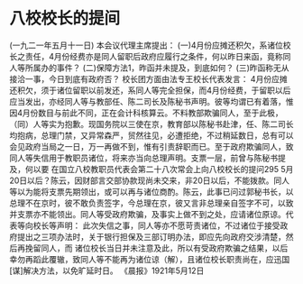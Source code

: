 # 八校校长的提间
(一九二一年五月十一日)
本会议代理主席提出：
(一)4月份应摊还积欠，系诸位校长之责任，4月份经费亦是同人留职后政府应履行之条件，何以昨日来函，竟称同人等所属办的事件？
(二)保障方法1，昨函并未提及，到底如何？
(三)昨函称无从接洽一事，今日到底有政府否？
校长团方面由法专王校长代表发言：
4月份应摊还积欠，须于诸位留职以前发还，系同人等完全担保，而4月份经费，于留职以后应当发出，亦经同人等与教部任、陈二司长及陈秘书声明。彼等均谓已有着落，惟因4月份数目与前此不同，正在会计科核算云。不料教部欺骗同人，至于此极，（同）人等实为抱歉。现国务院以三使在京，教育部以陈秘书赴津，任、陈二司长均抱病，总理门禁，又异常森严，贸然往见，必遭拒绝，不过稍延数日，总有可以会见政府当局之一日，万一再做不到，惟有引责辞职而已。至于政府欺骗同人，致同人等失信用于教职员诸位，将来亦当向总理声明。支票一层，前曾与陈秘书提及，何以要
在国立八校教职员代表会第二十八次常会上向八校校长的提问295
5月20日以后？陈云，因财部言交部协款现尚未交来，非20日以后，不能拨款。同人等以为能将支票先期领出，或可以再与诸位商酌。陈云，此事已问过郭秘书长，以总理不在京时，彼不敢负责签字，今总理在京，彼又言非总理亲自签字不可，以致并支票亦不能领出。同人等受政府欺骗，及事实上做不到之处，应请诸位原谅。代表等向校长等声明：
此次失信之事，同人等亦不愿苛责诸位，不过诸位于接受政府提出之三项办法时，关于银行担保及三部订明办法，即应先向政府交涉清楚，然后再挽留同人，而
诸位校长当日并未注意及此，所以有受政府欺骗之结果，以后幸勿再蹈此覆辙，致同人等不能再为诸位谅（解），且诸位校长职责尚在，应迅国[谋]解决方法，以免旷延时日。
《晨报》1921年5月12日
